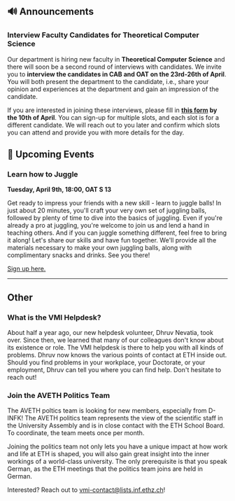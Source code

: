 ## 🔊 Announcements

### Interview Faculty Candidates for Theoretical Computer Science

Our department is hiring new faculty in **Theoretical Computer Science** and there will soon be a second round of interviews with candidates.
We invite you to **interview the candidates in CAB and OAT on the 23rd-26th of April**.
You will both present the department to the candidate, i.e., share your opinion and experiences at the department and gain an impression of the candidate.

If you are interested in joining these interviews, please fill in **[this form](https://docs.google.com/forms/d/e/1FAIpQLSeOnh-9Zd8Sk13NyvI4x1UhfFtZJOXlQUhY7tZ1LxjrmBdQMQ/viewform?usp=sf_link) by the 10th of April**.
You can sign-up for multiple slots, and each slot is for a different candidate.
We will reach out to you later and confirm which slots you can attend and provide you with more details for the day.

## 📅 Upcoming Events

### Learn how to Juggle

**Tuesday, April 9th, 18:00, OAT S 13**

Get ready to impress your friends with a new skill - learn to juggle balls! In just about 20 minutes, you'll craft your very own set of juggling balls, followed by plenty of time to dive into the basics of juggling. Even if you're already a pro at juggling, you're welcome to join us and lend a hand in teaching others. And if you can juggle something different, feel free to bring it along! Let's share our skills and have fun together. We'll provide all the materials necessary to make your own juggling balls, along with complimentary snacks and drinks. See you there!

[Sign up here.](https://forms.gle/fTvdCTz5jyksKeFV7)

<hr>

## Other

### What is the VMI Helpdesk?

About half a year ago, our new helpdesk volunteer, Dhruv Nevatia, took over.
Since then, we learned that many of our colleagues don't know about its existence or role.
The VMI helpdesk is there to help you with all kinds of problems.
Dhruv now knows the various points of contact at ETH inside out.
Should you find problems in your workplace, your Doctorate, or your employment, Dhruv can tell you where you can find help.
Don't hesitate to reach out!

### Join the AVETH Politics Team

The AVETH poltics team is looking for new members, especially from D-INFK!
The AVETH politics team represents the view of the scientific staff in the University Assembly and is in close contact with the ETH School Board.
To coordinate, the team meets once per month.

Joining the politics team not only lets you have a unique impact at how work and life at ETH is shaped, you will also gain great insight into the inner workings of a world-class university.
The only prerequisite is that you speak German, as the ETH meetings that the politics team joins are held in German.

Interested? Reach out to [vmi-contact@lists.inf.ethz.ch](mailto:vmi-contact@lists.inf.ethz.ch)!
